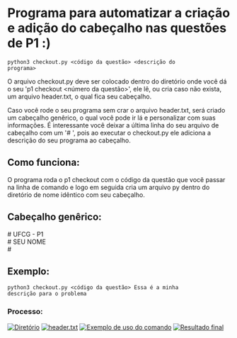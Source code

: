 # Programa para automatizar a criação e adição do cabeçalho nas questões de P1 :)

<code>python3 checkout.py <código da questão> <descrição do programa></code>

O arquivo checkout.py deve ser colocado dentro do diretório onde você dá o seu 'p1 checkout <número da questão>', ele lê, ou cria caso não exista, um arquivo header.txt, o qual fica seu cabeçalho.
  
Caso você rode o seu programa sem crar o arquivo header.txt, será criado um cabeçalho genêrico, o qual você pode ir lá e personalizar com suas informações.
É interessante você deixar a última linha do seu arquivo de cabeçalho com um '# ', pois ao executar o checkout.py ele adiciona a descrição do seu programa ao cabeçalho.

## Como funciona:
O programa roda o p1 checkout com o código da questão que você passar na linha de comando e logo em seguida cria um arquivo py dentro do diretório de nome idêntico com seu cabeçalho.

## Cabeçalho genêrico:
\# UFCG - P1  
\# SEU NOME  
\#   
## Exemplo:
<code>python3 checkout.py <código da questão> Essa é a minha descrição para o problema</code>
### Processo:
  <a href="https://ibb.co/nMt1GDZ"><img src="https://i.ibb.co/8gtxCjT/diretorio.png" alt="Diretório" border="0"></a>
  <a href="https://imgbb.com/"><img src="https://i.ibb.co/3fvVZF6/header.png" alt="header.txt" border="0"></a>
  <a href="https://ibb.co/yNcyrJr"><img src="https://i.ibb.co/rQR6VJV/exemplo-header.png" alt="Exemplo de uso do comando" border="0"></a>
  <a href="https://ibb.co/dJTBNzp"><img src="https://i.ibb.co/3Y31xLF/resultadofinal.png" alt="Resultado final" border="0"></a>
